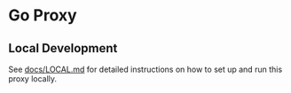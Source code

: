# Go Proxy

## Local Development
See [docs/LOCAL.md](../../docs/LOCAL.md#go) for detailed instructions on how to set up and run this proxy locally.